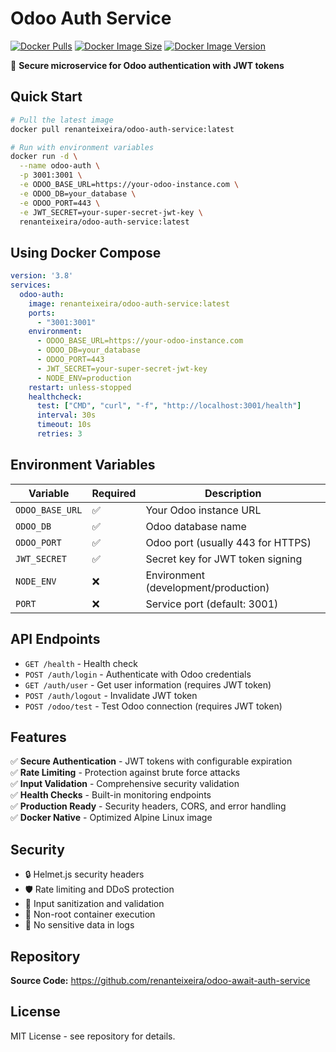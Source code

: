 # Odoo Auth Service

[![Docker Pulls](https://img.shields.io/docker/pulls/renanteixeira/odoo-auth-service)](https://hub.docker.com/r/renanteixeira/odoo-auth-service)
[![Docker Image Size](https://img.shields.io/docker/image-size/renanteixeira/odoo-auth-service/latest)](https://hub.docker.com/r/renanteixeira/odoo-auth-service)
[![Docker Image Version](https://img.shields.io/docker/v/renanteixeira/odoo-auth-service?sort=semver)](https://hub.docker.com/r/renanteixeira/odoo-auth-service)

🔐 **Secure microservice for Odoo authentication with JWT tokens**

## Quick Start

```bash
# Pull the latest image
docker pull renanteixeira/odoo-auth-service:latest

# Run with environment variables
docker run -d \
  --name odoo-auth \
  -p 3001:3001 \
  -e ODOO_BASE_URL=https://your-odoo-instance.com \
  -e ODOO_DB=your_database \
  -e ODOO_PORT=443 \
  -e JWT_SECRET=your-super-secret-jwt-key \
  renanteixeira/odoo-auth-service:latest
```

## Using Docker Compose

```yaml
version: '3.8'
services:
  odoo-auth:
    image: renanteixeira/odoo-auth-service:latest
    ports:
      - "3001:3001"
    environment:
      - ODOO_BASE_URL=https://your-odoo-instance.com
      - ODOO_DB=your_database
      - ODOO_PORT=443
      - JWT_SECRET=your-super-secret-jwt-key
      - NODE_ENV=production
    restart: unless-stopped
    healthcheck:
      test: ["CMD", "curl", "-f", "http://localhost:3001/health"]
      interval: 30s
      timeout: 10s
      retries: 3
```

## Environment Variables

| Variable | Required | Description |
|----------|----------|-------------|
| `ODOO_BASE_URL` | ✅ | Your Odoo instance URL |
| `ODOO_DB` | ✅ | Odoo database name |
| `ODOO_PORT` | ✅ | Odoo port (usually 443 for HTTPS) |
| `JWT_SECRET` | ✅ | Secret key for JWT token signing |
| `NODE_ENV` | ❌ | Environment (development/production) |
| `PORT` | ❌ | Service port (default: 3001) |

## API Endpoints

- `GET /health` - Health check
- `POST /auth/login` - Authenticate with Odoo credentials
- `GET /auth/user` - Get user information (requires JWT token)
- `POST /auth/logout` - Invalidate JWT token
- `POST /odoo/test` - Test Odoo connection (requires JWT token)

## Features

✅ **Secure Authentication** - JWT tokens with configurable expiration  
✅ **Rate Limiting** - Protection against brute force attacks  
✅ **Input Validation** - Comprehensive security validation  
✅ **Health Checks** - Built-in monitoring endpoints  
✅ **Production Ready** - Security headers, CORS, and error handling  
✅ **Docker Native** - Optimized Alpine Linux image  

## Security

- 🔒 Helmet.js security headers
- 🛡️ Rate limiting and DDoS protection
- 🔐 Input sanitization and validation
- 👤 Non-root container execution
- 🚫 No sensitive data in logs

## Repository

**Source Code:** https://github.com/renanteixeira/odoo-await-auth-service

## License

MIT License - see repository for details.
